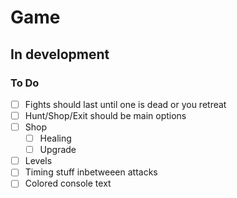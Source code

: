 # Game
 

 ## In development

 ### To Do

 - [ ] Fights should last until one is dead or you retreat
 - [ ] Hunt/Shop/Exit should be main options
 - [ ] Shop
    - [ ] Healing
    - [ ] Upgrade
 - [ ] Levels
 - [ ] Timing stuff inbetweeen attacks
 - [ ] Colored console text